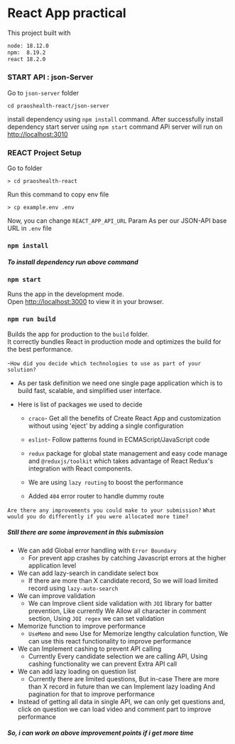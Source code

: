# React App practical

This project built with

```sh
node: 18.12.0
npm:  8.19.2
react 18.2.0
```

### START API : json-Server
 Go to `json-server` folder 
 ```
 cd praoshealth-react/json-server
 ```
 install dependency using `npm install` command.
 After successfully install dependency start server using `npm start` command
APi server will run on [http://localhost:3010](http://localhost:3010)

### REACT Project Setup
Go to folder
```
> cd praoshealth-react
```
Run this command to copy env file
```
> cp example.env .env
```
Now, you can change  `REACT_APP_API_URL` Param As per our JSON-API base URL in `.env` file

### `npm install`
##### To install dependency run above command 

### `npm start`

Runs the app in the development mode.\
Open [http://localhost:3000](http://localhost:3000) to view it in your browser.

### `npm run build`

Builds the app for production to the `build` folder.\
It correctly bundles React in production mode and optimizes the build for the best performance.

-`How did you decide which technologies to use as part of your solution?`
- As per task definition we need one single page application which is to build fast, scalable, and simplified user interface.

- Here is list of packages we used to decide

    - `craco`- Get all the benefits of Create React App and customization without using 'eject' by adding a single configuration

    - `eslint`- Follow patterns found in ECMAScript/JavaScript code

    - `redux` package for global state management and easy code manage and `@reduxjs/toolkit`  which takes advantage of React Redux's integration with React components.
    
    - We are using `lazy routing` to boost the performance 
    - Added `404` error router to handle dummy route
    


`Are there any improvements you could make to your submission?`
`What would you do differently if you were allocated more time?`
##### Still there are some improvement in this submission
- We can add Global error handling with `Error Boundary`
    - For prevent app crashes by catching Javascript errors at the higher application level
- We can add lazy-search in candidate select box
    - If there are more than X candidate record, So we will load limited record using `lazy-auto-search`
- We can improve validation
    - We can Improve client side validation with `JOI` library for batter prevention, Like currently We Allow all character in comment section, Using `JOI regex` we can set validation
- Memorize function to improve performance
    - `UseMemo` and `memo` Use for Memorize lengthy calculation function, We can use this react functionality to improve performance
- We can Implement cashing to prevent API calling
    - Currently Every candidate selection we are calling API, Using cashing functionality we can prevent Extra API call 
- We can add lazy loading on question list
    - Currently there are limited questions, But in-case There are more than X record in future than we can Implement lazy loading And pagination for that to improve performance
- Instead of getting all data in single API, we can only get questions and, click on question we can load video and comment part to improve performance

##### So, i can work on above improvement points if i get more time